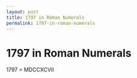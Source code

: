 ```yaml
---
layout: post
title: 1797 in Roman Numerals
permalink: 1797-in-roman-numerals
---
```


# 1797 in Roman Numerals

1797 = MDCCXCVII
